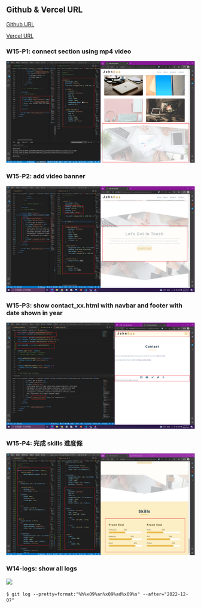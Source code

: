 ## Github & Vercel URL

[Github URL](https://github.com/tutelary1105/1111-sweb-1N-demo-211411011)

[Vercel URL](https://1111-sweb-1-n-demo-211411011-71y5.vercel.app/)

### W15-P1: connect section using mp4 video

![](w15_p1.png)

### W15-P2: add video banner

![](w15_p2.png)

### W15-P3: show contact_xx.html with navbar and footer with date shown in year

![](w15_p3.png)

### W15-P4: 完成 skills 進度條

![](w15_p4.png)

### W14-logs: show all logs

![](w14_logs.png)

```
$ git log --pretty=format:"%h%x09%an%x09%ad%x09%s" --after="2022-12-07"

```
